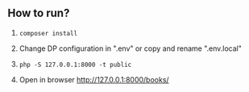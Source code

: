 How to run?
--

1. `composer install`

2. Change DP configuration in ".env" or copy and rename ".env.local"

3. `php -S 127.0.0.1:8000 -t public`

4. Open in browser http://127.0.0.1:8000/books/
